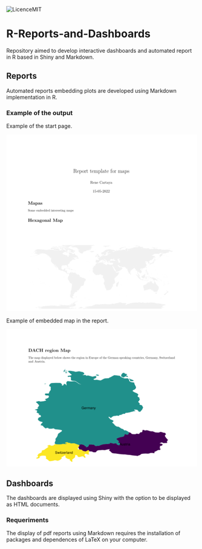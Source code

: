 ![LicenceMIT](https://img.shields.io/github/license/mashape/apistatus.svg)

# R-Reports-and-Dashboards

Repository aimed to develop interactive dashboards and automated report in R based in Shiny and Markdown.

## Reports 

Automated reports embedding plots are developed using Markdown implementation in R. 

### Example of the output

Example of the start page.

![alt text](https://github.com/renecartaya/R-Dashboards-and-Reports/blob/main/Outputs/Maps_report.png)

Example of embedded map in the report. 

![alt text](https://github.com/renecartaya/R-Dashboards-and-Reports/blob/main/Outputs/Maps_report_2.png)

## Dashboards

The dashboards are displayed using Shiny with the option to be displayed as HTML documents.

### Requeriments

The display of pdf reports using Markdown requires the installation of packages and dependences of LaTeX on your computer.



